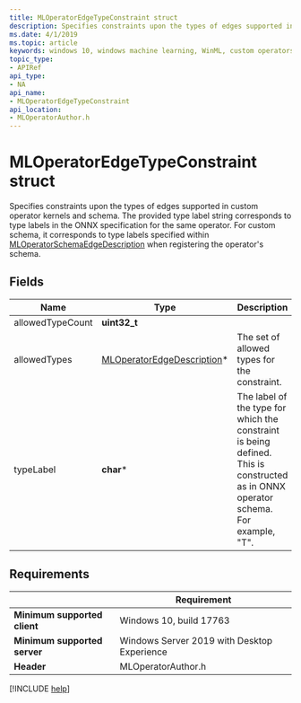 ```yaml
---
title: MLOperatorEdgeTypeConstraint struct
description: Specifies constraints upon the types of edges supported in custom operator kernels and schema.
ms.date: 4/1/2019
ms.topic: article
keywords: windows 10, windows machine learning, WinML, custom operators, MLOperatorEdgeTypeConstraint
topic_type:
- APIRef
api_type:
- NA
api_name:
- MLOperatorEdgeTypeConstraint
api_location:
- MLOperatorAuthor.h
---
```


# MLOperatorEdgeTypeConstraint struct

Specifies constraints upon the types of edges supported in custom operator kernels and schema. The provided type label string corresponds to type labels in the ONNX specification for the same operator. For custom schema, it corresponds to type labels specified within [MLOperatorSchemaEdgeDescription](MLOperatorSchemaEdgeDescription.md) when registering the operator's schema.

## Fields

| Name | Type | Description |
|------|------|-------------|
| allowedTypeCount | **uint32_t** | |
| allowedTypes | [MLOperatorEdgeDescription](MLOperatorEdgeDescription.md)* | The set of allowed types for the constraint. |
| typeLabel | **char*** | The label of the type for which the constraint is being defined. This is constructed as in ONNX operator schema. For example, "T". |

## Requirements

| | Requirement |
|-|-|
| **Minimum supported client** | Windows 10, build 17763 |
| **Minimum supported server** | Windows Server 2019 with Desktop Experience |
| **Header** | MLOperatorAuthor.h |

[!INCLUDE [help](../../includes/get-help.md)]
